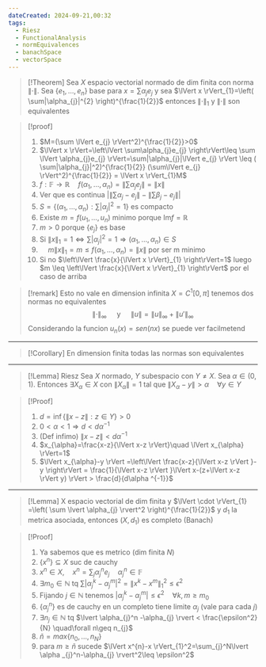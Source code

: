 ```yaml
---
dateCreated: 2024-09-21,00:32
tags:
  - Riesz
  - FunctionalAnalysis
  - normEquivalences
  - banachSpace
  - vectorSpace
---
```

>[!Theorem] 
>Sea $X$ espacio vectorial normado de dim finita con norma $\lVert \cdot \rVert$. Sea $\{ e_{1},\ldots,e_{n} \}$ base para $x=\sum\alpha_{j}e_{j}$ y sea $\lVert x \rVert_{1}=\left( \sum|\alpha_{j}|^{2} \right)^{\frac{1}{2}}$ entonces $\lVert \cdot \rVert_{1}$ y $\lVert \cdot \rVert$ son equivalentes

>[!proof]
>1. $M=(\sum \lVert e_{j} \rVert^2)^{\frac{1}{2}}>0$
>2. $\lVert x \rVert=\left\lVert  \sum\alpha_{j}e_{j}  \right\rVert\leq \sum \lVert \alpha_{j}e_{j} \rVert=\sum|\alpha_{j}|\lVert e_{j} \rVert \leq ( \sum|\alpha_{j}|^2)^{\frac{1}{2}} (\sum\lVert e_{j} \rVert^2)^{\frac{1}{2}} = \lVert x \rVert_{1}M$
>3. $f:\mathbb{F}\rightarrow \mathbb{R}\quad f(\alpha_{1},\ldots,\alpha_{n})=\left\lVert  \sum\alpha_{j}e_{j}\right\rVert =\lVert x \rVert$
>4. Ver que es continua $\bigl\lvert \left\lVert  \sum\alpha_{j}-e_{j}  \right\rVert-\left\lVert  \sum\beta_{j}-e_{j}  \right\rVert \bigl\rvert$
>5. $S=\left\{  (\alpha_{1},\dots,\alpha_{n}):\sum|\alpha_{j}|^2 = 1  \right\}$ es compacto
>6. Existe $m = f(u_{1},\dots,u_{n})$ minimo porque $\mathrm{Im}f =\mathbb{R}$ 
>7. $m >0$ porque $\{ e_{j} \}$ es base
>8. Si $\lVert x \rVert_{1}=1 \iff \sum|\alpha_{j}|^2=1 \Rightarrow(\alpha_{1},\dots,\alpha_{n})\in S$ 
>9. $\quad m\lVert x \rVert_{1} = m\leq f(\alpha_{1},\dots,\alpha_{n})=\lVert x \rVert$ por ser m minimo
>10. Si no $\left\lVert  \frac{x}{\lVert x \rVert}_{1}  \right\rVert=1$ luego $m \leq \left\lVert  \frac{x}{\lVert x \rVert}_{1}  \right\rVert$ por el caso de arriba

> [!remark]
>Esto no vale en dimension infinita $X=C^1[0,\pi]$ tenemos dos normas no equivalentes 
>$$\lVert \cdot \rVert_{\infty} \quad \text{ y }\quad \lVert u \rVert =\lVert u \rVert_{\infty}+\left\lVert  u'  \right\rVert_{\infty}$$
>Considerando la funcion $u_{n}(x)=sen(nx)$ se puede ver facilmetend
>
---
>[!Corollary]
>En dimension finita todas las normas son equivalentes
---
>[!Lemma] Riesz
>Sea $X$ normado, $Y$ subespacio con $Y\neq X$. Sea $\alpha \in(0,1)$. Entonces $\exists X_{\alpha}\in X$ con $\lVert X_{\alpha} \rVert=1$ tal que $\lVert X_{\alpha}-y \rVert >\alpha \quad \forall y\in Y$ 

>[!Proof]
>1. $d=\inf\{ \lVert x-z \rVert:z\in Y \}>0$
>2. $0<\alpha<1  \Rightarrow d<d\alpha ^{-1}$
>3.  (Def infimo) $\lVert x-z \rVert<d\alpha ^{-1}$
>4. $x_{\alpha}=\frac{x-z}{\lVert x-z \rVert}\quad \lVert x_{\alpha} \rVert=1$
>5. $\lVert x_{\alpha}-y \rVert =\left\lVert  \frac{x-z}{\lVert x-z \rVert }-y  \right\rVert = \frac{1}{\lVert x-z \rVert }\lVert x-(z+\lVert x-z \rVert y) \rVert > \frac{d}{d\alpha ^{-1}}$
---
>[!Lemma]
> X espacio vectorial de dim finita y $\lVert \cdot \rVert_{1} =\left( \sum \lvert \alpha_{j} \rvert^2 \right)^{\frac{1}{2}}$ y $d_{1}$ la metrica asociada, entonces $(X,d_{1})$ es completo (Banach)

>[!Proof]
> 1. Ya sabemos que es metrico (dim finita $N$)
> 2. $\{ x^{n} \}\subseteq X$ suc de cauchy
> 3. $x^{n}\in X,\quad x^{n}=\sum_{j}\alpha_{j}^n e_{j}\quad \alpha_{j}^n\in \mathbb{F}$
> 4. $\exists m_{0}\in \mathbb{N}$ tq $\sum \lvert \alpha_{j}^k-\alpha_{j}^m \rvert^{2}=\lVert x^{k}-x^{m} \rVert_{1}^{2}\leq \epsilon^2$
> 5. Fijando $j\in \mathbb{N}$ tenemos $\lvert \alpha_{j}^k-\alpha_{j}^m \rvert\leq\epsilon^2\quad \forall k,m\geq m_{0}$
> 6. $\{ \alpha_{j}^n \}$ es de cauchy en un completo tiene limite $\alpha_{j}$ (vale para cada $j$)
> 7. $\exists n_{j}\in \mathbb{N}$ tq $\lvert \alpha_{j}^n -\alpha_{j} \rvert < \frac{\epsilon^2}{N} \quad\forall n\geq n_{j}$ 
> 8. $\tilde{n}=max\{ n_{0},\dots,n_{N} \}$
> 9. para $m\geq \tilde{n}$ sucede $\lVert x^{n}-x \rVert_{1}^2=\sum_{j}^N\lvert \alpha _{j}^n-\alpha_{j} \rvert^2\leq \epsilon^2$


